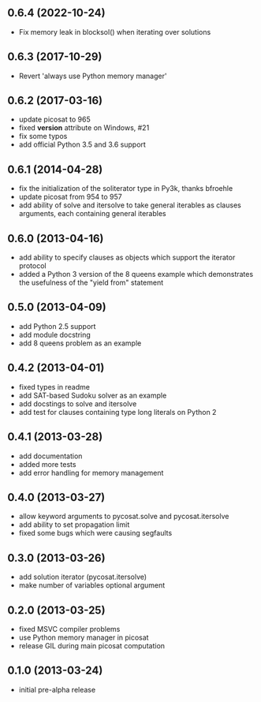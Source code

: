 [//]: # (current developments)

## 0.6.4 (2022-10-24)

* Fix memory leak in blocksol() when iterating over solutions


## 0.6.3 (2017-10-29)

* Revert 'always use Python memory manager'


## 0.6.2 (2017-03-16)

* update picosat to 965
* fixed __version__ attribute on Windows, #21
* fix some typos
* add official Python 3.5 and 3.6 support


## 0.6.1 (2014-04-28)

* fix the initialization of the soliterator type in Py3k, thanks bfroehle
* update picosat from 954 to 957
* add ability of solve and itersolve to take general iterables as clauses arguments, each containing general iterables


## 0.6.0 (2013-04-16)

* add ability to specify clauses as objects which support the iterator protocol
* added a Python 3 version of the 8 queens example which demonstrates the usefulness of the "yield from" statement


## 0.5.0 (2013-04-09)

* add Python 2.5 support
* add module docstring
* add 8 queens problem as an example


## 0.4.2 (2013-04-01)

* fixed types in readme
* add SAT-based Sudoku solver as an example
* add docstings to solve and itersolve
* add test for clauses containing type long literals on Python 2


## 0.4.1 (2013-03-28)

* add documentation
* added more tests
* add error handling for memory management


## 0.4.0 (2013-03-27)

* allow keyword arguments to pycosat.solve and pycosat.itersolve
* add ability to set propagation limit
* fixed some bugs which were causing segfaults


## 0.3.0 (2013-03-26)

* add solution iterator (pycosat.itersolve)
* make number of variables optional argument


## 0.2.0 (2013-03-25)

* fixed MSVC compiler problems
* use Python memory manager in picosat
* release GIL during main picosat computation


## 0.1.0 (2013-03-24)

* initial pre-alpha release
